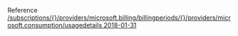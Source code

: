 Reference [/subscriptions/{}/providers/microsoft.billing/billingperiods/{}/providers/microsoft.consumption/usagedetails 2018-01-31](/Resources/mgmt-plane/L3N1YnNjcmlwdGlvbnMve30vcHJvdmlkZXJzL21pY3Jvc29mdC5iaWxsaW5nL2JpbGxpbmdwZXJpb2RzL3t9L3Byb3ZpZGVycy9taWNyb3NvZnQuY29uc3VtcHRpb24vdXNhZ2VkZXRhaWxz/2018-01-31.xml)
